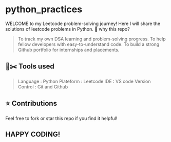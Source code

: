 # python_practices
WELCOME to my Leetcode problem-solving journey!
Here I will share the solutions of leetcode problems in Python.
📝 why this repo?
> To track my own DSA learning and problem-solving progress.
> To help fellow developers with easy-to-understand code.
> To build a strong Github portfolio for internships and placements.
## 🔨✂️ Tools used

> Language : Python
> Plateform : Leetcode
> IDE : VS code
> Version Control : Git and Github 
## ⭐ Contributions

Feel free to fork or star this repo if you find it helpful!

## HAPPY CODING!
